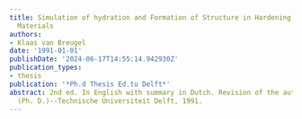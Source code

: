 ```yaml
---
title: Simulation of hydration and Formation of Structure in Hardening Cement-Based
  Materials
authors:
- Klaas van Breugel
date: '1991-01-01'
publishDate: '2024-06-17T14:55:14.942930Z'
publication_types:
- thesis
publication: '*Ph.d Thesis Ed.tu Delft*'
abstract: 2nd ed. In English with summary in Dutch. Revision of the author's thesis
  (Ph. D.)--Technische Universiteit Delft, 1991.
---
```

